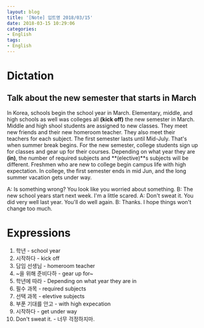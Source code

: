 ```yaml
---
layout: blog
title: '[Note] 입트영 2018/03/15'
date: 2018-03-15 10:29:06
categories: 
- English
tags:
- English
---
```


# Dictation
## Talk about the new semester that starts in March

In Korea, schools begin the school year in March. Elementary, middle, and high schools as well was colleges all **(kick off)** the new semester in March. Middle and high shool students are assigned to new classes. They meet new friends and their new homeroom teacher. They also meet their teachers for each subject. The first semester lasts until Mid-July. That's when summer break begins. For the new semester, college students sign up for classes and gear up for their courses. Depending on what year they are **(in)**, the number of required subjects and **(elective)**s subjects will be different. Freshmen who are new to college begin campus life with high expectation. In college, the first semester ends in mid Jun, and the long summer vacation gets under way. 

A: Is something wrong? You look like you worried about something.
B: The new school years start next week. I'm a little scared.
A: Don't sweat it. You did very well last year. You'll do well again.
B: Thanks. I hope things won't change too much.

# Expressions

1. 학년 - school year  
1. 시작하다 - kick off
1. 담임 선생님 - homeroom teacher
1. ~을 위해 준비다하 - gear up for~
1. 학년에 따라 - Depending on what year they are in
1. 필수 과목 - required subjects
1. 선택 과목 - elevtive subjects
1. 부푼 기대를 안고 - with high expecation
1. 시작하다 - get under way
1. Don't sweat it. - 너무 걱정하지마.
